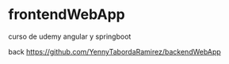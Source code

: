 # frontendWebApp
curso de udemy angular y springboot

back https://github.com/YennyTabordaRamirez/backendWebApp

